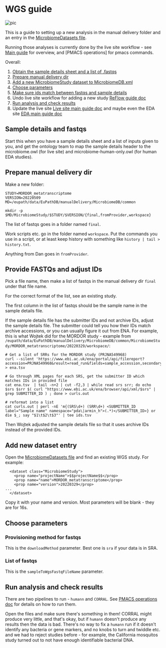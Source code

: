 # WGS guide

![pic](https://static.wikia.nocookie.net/looneytunes/images/8/8c/Strifebeaky.jpg/revision/latest/scale-to-width-down/376?cb=20200409055102)

This is a guide to setting up a new analysis in the manual delivery folder and an entry in the [MicrobiomeDatasets file](https://github.com/VEuPathDB/MicrobiomeDatasets/blob/master/Datasets/lib/xml/datasets/MicrobiomeDB.xml).

Running those analyses is currently done by the live site workflow - see [Main guide](live-site-guide.md) for overview, and [PMACS operations] for pmacs commands.

Overall:

1. [Obtain the sample details sheet and a list of .fastqs](#sample-details-and-fastqs)
2. [Prepare manual delivery dir](#prepare-manual-delivery-dir)
2. [Add a new MicrobiomeStudy dataset to MicrobiomeDB.xml](#add-new-dataset-entry)
3. [Choose parameters](#choose-parameters) 
4. [Make sure ids match between fastqs and sample details](#make-ids-match)
5. Undo live site workflow for adding a new study [ReFlow guide doc](./live-site-reflow.md)
6. [Run analysis and check results](#run-analysis-and-check-results)
7. Update the live site [Live site main guide doc](./live-site-guide.md) and maybe even the EDA site [EDA main guide doc](./eda-guide.md)

## Sample details and fastqs
Start this when you have a sample details sheet and a list of inputs given to you, and get the ontology team to map the sample details header to the microbiome.owl (for live site) and microbiome-human-only.owl (for human EDA studies).

## Prepare manual delivery dir

Make a new folder:
```
STUDY=MORDOR_metatranscriptome
VERSION=20220509
MD=/eupath/data/EuPathDB/manualDelivery/MicrobiomeDB/common

mkdir -p $MD/MicrobiomeStudy/$STUDY/$VERSION/{final,fromProvider,workspace}
```

The list of fastqs goes in a folder named `final`.

Work scripts etc. go in the folder named `workspace`. Put the commands you use in a script, or at least keep history with something like `history | tail > history.txt`. 

Anything from Dan goes in `fromProvider`.


## Provide FASTQs and adjust IDs
Pick a file name, then make a list of fastqs in the manual delivery dir `final` under that file name.

For the correct format of the list, see an existing study.

The first column in the list of fastqs should be the sample name in the sample details file.

If the sample details file has the submitter IDs and not archive IDs, adjust the sample details file. The submitter could tell you how their IDs match archive accessions, or you can usually figure it out from ENA.
For example, this is what Wojtek did for the MORDOR study - example from `/eupath/data/EuPathDB/manualDelivery/MicrobiomeDB/common/MicrobiomeStudy/MORDOR_metatranscriptome/20220329/workspace/`:

```
# Get a list of SRRs for the MORDOR study (PRJNA549968)
curl --silent 'https://www.ebi.ac.uk/ena/portal/api/filereport?accession=PRJNA549968&result=read_run&fields=sample_accession,secondary_sample_accession,run_accession,fastq_ftp,fastq_md5,fastq_bytes' > ena.tsv

# Go through XML pages for each SRS, get the submitter ID which matches IDs in provided file
cat ena.tsv  | tail -n+2 | cut -f2,3 | while read srs srr; do echo $srs $srr $( curl "https://www.ebi.ac.uk/ena/browser/api/xml/$srs" | grep SUBMITTER_ID ) ; done > curls.out

# reformat into a list
cat curls.out | perl -nE 'm{(SRS\d+) (SRR\d+) <SUBMITTER_ID label="Sample name" namespace="pda\|armin_h">(.*)</SUBMITTER_ID>} or die $_; say "$1\t$2\t$3"' | tee ids.tsv

```
Then Wojtek adjusted the sample details file so that it uses archive IDs instead of the provided IDs.

## Add new dataset entry
Open the [MicrobiomeDatasets file](https://github.com/VEuPathDB/MicrobiomeDatasets/blob/master/Datasets/lib/xml/datasets/MicrobiomeDB.xml) and find an existing WGS study. For example:
```
  <dataset class="MicrobiomeStudy">
    <prop name="projectName">$$projectName$$</prop>
    <prop name="name">MORDOR_metatranscriptome</prop>
    <prop name="version">20220329</prop>
...
  </dataset> 
```
Copy it with your name and version. Most parameters will be blank - they are for 16s.

## Choose parameters
### Provisioning method for fastqs
This is the `downloadMethod` parameter. Best one is `sra` if your data is in SRA.

### List of fastqs
This is the `sampleToWgsFastqFileName` parameter. 



## Run analysis and check results
There are two pipelines to run - `humann` and `CORRAL`. See [PMACS operations doc](pmacs-operations.md) for details on how to run them.

Open the files and make sure there's something in them! CORRAL might produce very little, and that's okay, but if `humann` doesn't produce any results then the data is bad. There's no way to fix a `humann` run if it doesn't identify any bacteria or gene markers, and no knobs to turn and twiddle etc. and we had to reject studies before - for example, the California mosquitos study turned out to not have enough identifiable bacterial DNA.

